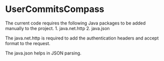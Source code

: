 # UserCommitsCompass

The current code requires the following Java packages to be added manually to the project.
	1. java.net.http
	2. java.json

The java.net.http is required to add the authentication headers and accept format to the request.

The java.json helps in JSON parsing.